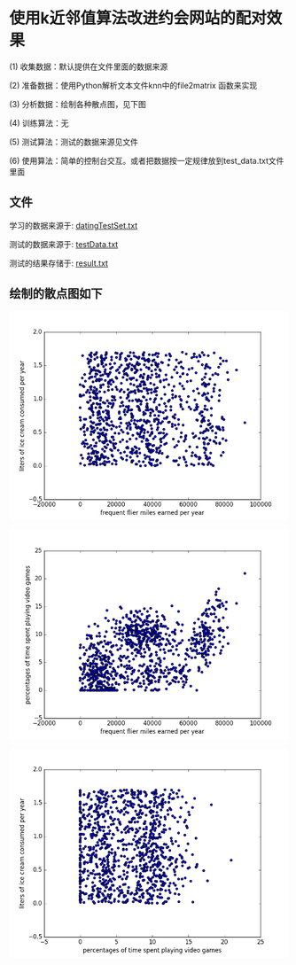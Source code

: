 # 使用k近邻值算法改进约会网站的配对效果

(1) 收集数据：默认提供在文件里面的数据来源

(2) 准备数据：使用Python解析文本文件knn中的file2matrix 函数来实现

(3) 分析数据：绘制各种散点图，见下图

(4) 训练算法：无

(5) 测试算法：测试的数据来源见文件

(6) 使用算法：简单的控制台交互。或者把数据按一定规律放到test_data.txt文件里面

## 文件
学习的数据来源于: [datingTestSet.txt](./datingTestSet.txt)

测试的数据来源于: [testData.txt](./testData.txt)

测试的结果存储于: [result.txt](./result.txt)

## 绘制的散点图如下
![FL](./pic/FL.png)

![FP](./pic/FP.png)

![PL](./pic/PL.png)
